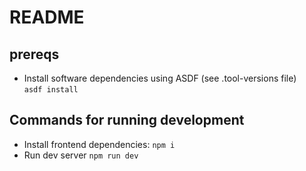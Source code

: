 # README

## prereqs

- Install software dependencies using ASDF (see .tool-versions file)\
  `asdf install`

## Commands for running development

- Install frontend dependencies: `npm i`
- Run dev server `npm run dev`
